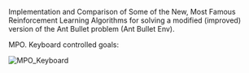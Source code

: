 Implementation and Comparison of Some of the New, Most Famous Reinforcement Learning Algorithms for solving a modified (improved) version of the Ant Bullet problem (Ant Bullet Env).

MPO. Keyboard controlled goals:

![MPO_Keyboard](https://github.com/user-attachments/assets/38ec4c02-2067-4618-be46-a58a63f94edc)
